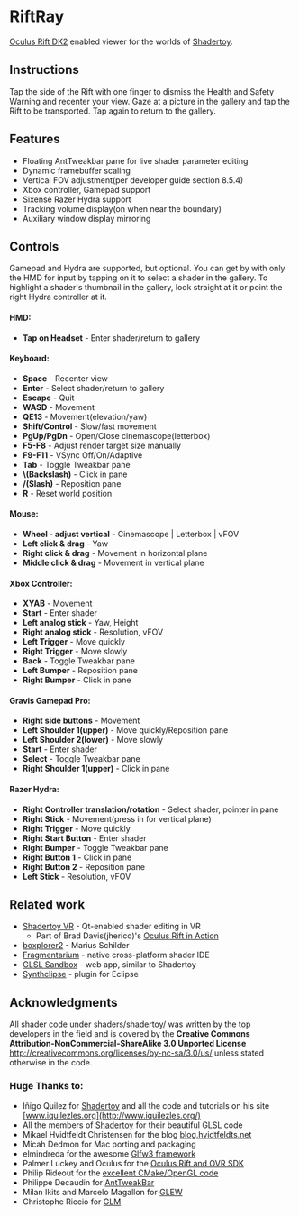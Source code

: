 # RiftRay

[Oculus Rift DK2](http://www.oculus.com/) enabled viewer for the worlds of [Shadertoy](https://shadertoy.com).  


## Instructions  
Tap the side of the Rift with one finger to dismiss the Health and Safety Warning and recenter your view. Gaze at a picture in the gallery and tap the Rift to be transported. Tap again to return to the gallery.  


## Features  
- Floating AntTweakbar pane for live shader parameter editing  
- Dynamic framebuffer scaling  
- Vertical FOV adjustment(per developer guide section 8.5.4)  
- Xbox controller, Gamepad support  
- Sixense Razer Hydra support  
- Tracking volume display(on when near the boundary)  
- Auxiliary window display mirroring  


## Controls  
Gamepad and Hydra are supported, but optional. You can get by with only the HMD for input by tapping on it to select a shader in the gallery. To highlight a shader's thumbnail in the gallery, look straight at it or point the right Hydra controller at it.  

#### HMD:  
- **Tap on Headset** - Enter shader/return to gallery  

#### Keyboard:  
- **Space** - Recenter view  
- **Enter** - Select shader/return to gallery  
- **Escape** - Quit
- **WASD** - Movement  
- **QE13** - Movement(elevation/yaw)  
- **Shift/Control** - Slow/fast movement  
- **PgUp/PgDn** - Open/Close cinemascope(letterbox)  
- **F5-F8** - Adjust render target size manually  
- **F9-F11** - VSync Off/On/Adaptive  
- **Tab** - Toggle Tweakbar pane  
- **\\(Backslash)** - Click in pane  
- **/(Slash)** - Reposition pane  
- **R** - Reset world position  

#### Mouse:  
- **Wheel - adjust vertical** - Cinemascope | Letterbox | vFOV  
- **Left click & drag** - Yaw  
- **Right click & drag** - Movement in horizontal plane  
- **Middle click & drag** - Movement in vertical plane  

#### Xbox Controller:  
- **XYAB** - Movement  
- **Start** - Enter shader  
- **Left analog stick** - Yaw, Height  
- **Right analog stick** - Resolution, vFOV  
- **Left Trigger** - Move quickly  
- **Right Trigger** - Move slowly  
- **Back** - Toggle Tweakbar pane  
- **Left Bumper** - Reposition pane  
- **Right Bumper** - Click in pane  

#### Gravis Gamepad Pro:  
- **Right side buttons** - Movement  
- **Left Shoulder 1(upper)** - Move quickly/Reposition pane  
- **Left Shoulder 2(lower)** - Move slowly  
- **Start** - Enter shader  
- **Select** - Toggle Tweakbar pane  
- **Right Shoulder 1(upper)** - Click in pane  

#### Razer Hydra:  
- **Right Controller translation/rotation** - Select shader, pointer in pane  
- **Right Stick** - Movement(press in for vertical plane)  
- **Right Trigger** - Move quickly  
- **Right Start Button** - Enter shader  
- **Right Bumper** - Toggle Tweakbar pane  
- **Right Button 1** - Click in pane  
- **Right Button 2** - Reposition pane  
- **Left Stick** - Resolution, vFOV  

## Related work
  - [Shadertoy VR](http://www.reddit.com/r/oculus/comments/2q0ard/new_build_of_shadertoy_vr/) - Qt-enabled shader editing in VR  
    - Part of Brad Davis(jherico)'s [Oculus Rift in Action]()
  - [boxplorer2](https://code.google.com/p/boxplorer2/) - Marius Schilder  
  - [Fragmentarium](http://syntopia.github.io/Fragmentarium/) - native cross-platform shader IDE
  - [GLSL Sandbox](http://glslsandbox.com/) - web app, similar to Shadertoy
  - [Synthclipse](http://synthclipse.sourceforge.net/user_guide/shadertoy.html) - plugin for Eclipse


## Acknowledgments

All shader code under shaders/shadertoy/ was written by the top developers in the field and is covered by the **Creative Commons Attribution-NonCommercial-ShareAlike 3.0 Unported License** <http://creativecommons.org/licenses/by-nc-sa/3.0/us/> unless stated otherwise in the code.  

### Huge Thanks to:
- Iñigo Quilez for [Shadertoy](https://shadertoy.com) and all the code and tutorials on his site [www.iquilezles.org](http://www.iquilezles.org/)  
- All the members of [Shadertoy](https://shadertoy.com) for their beautiful GLSL code  
- Mikael Hvidtfeldt Christensen for the blog [blog.hvidtfeldts.net](http://blog.hvidtfeldts.net/)  
- Micah Dedmon for Mac porting and packaging  
- elmindreda for the awesome [Glfw3 framework](https://github.com/glfw/glfw)   
- Palmer Luckey and Oculus for the [Oculus Rift and OVR SDK](http://www.oculusvr.com/)  
- Philip Rideout for the [excellent CMake/OpenGL code](http://github.prideout.net/)  
- Philippe Decaudin for [AntTweakBar](http://anttweakbar.sourceforge.net/doc/)  
- Milan Ikits and Marcelo Magallon for [GLEW](http://glew.sourceforge.net/)  
- Christophe Riccio for [GLM](http://glm.g-truc.net/0.9.5/index.html)  
